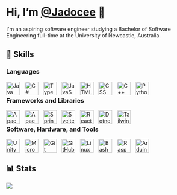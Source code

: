 # Hi, I’m [@Jadocee](https://github.com/Jadocee) 👋

I'm an aspiring software engineer studying a Bachelor of Software Engineering full-time at the University of Newcastle, Australia.

## 🚀 Skills

<!-- Icons: https://devicon.dev/ -->

### Languages

[<img align="left" alt="Java" width="36px" height="auto" style="padding-right:10px;" src="https://cdn.jsdelivr.net/gh/devicons/devicon/icons/java/java-original.svg" loading="lazy"/>](https://www.java.com/en/)

[<img align="left" alt="C#" width="36px" height="auto" style="padding-right:10px;" src="https://cdn.jsdelivr.net/gh/devicons/devicon/icons/csharp/csharp-plain.svg" loading="lazy"/>](https://docs.microsoft.com/en-us/dotnet/csharp/)

[<img align="left" alt="TypeScript" width="36px" height="auto" style="padding-right:10px;" src="https://cdn.jsdelivr.net/gh/devicons/devicon/icons/typescript/typescript-plain.svg" loading="lazy" />](https://www.typescriptlang.org/)

[<img align="left" alt="JavaScript" width="36px" height="auto" style="padding-right:10px;" src="https://cdn.jsdelivr.net/gh/devicons/devicon/icons/javascript/javascript-plain.svg" loading="lazy" />](https://www.javascript.com/)

[<img align="left" alt="HTML" width="36px" height="auto" style="padding-right:10px;" src="https://cdn.jsdelivr.net/gh/devicons/devicon/icons/html5/html5-plain.svg" loading="lazy" />](https://www.w3.org/html/)

[<img align="left" alt="CSS" width="36px" height="auto" style="padding-right:10px;" src="https://cdn.jsdelivr.net/gh/devicons/devicon/icons/css3/css3-plain.svg" loading="lazy" />](https://www.w3.org/Style/CSS/Overview.en.html)

[<img align="left" alt="C++" width="36px" height="auto" style="padding-right:10px;" src="https://cdn.jsdelivr.net/gh/devicons/devicon/icons/cplusplus/cplusplus-plain.svg" loading="lazy" />](https://www.cplusplus.com/)

[<img align="left" alt="Python" width="36px" height="auto" style="padding-right:10px;" src="https://cdn.jsdelivr.net/gh/devicons/devicon/icons/python/python-original.svg" loading="lazy" />](https://www.python.org/)

<br />

### Frameworks and Libraries

[<img align="left" alt="Apache Maven" width="36px" height="auto" style="padding-right:10px;" src="https://cdn.jsdelivr.net/gh/devicons/devicon/icons/apache/apache-original.svg" loading="lazy" />](https://maven.apache.org/)

[<img align="left" alt="Apache Tomcat" width="36px" height="auto" style="padding-right:10px;" src="https://cdn.jsdelivr.net/gh/devicons/devicon/icons/tomcat/tomcat-original.svg" loading="lazy" />](https://tomcat.apache.org/)

[<img align="left" alt="Spring" width="36px" height="auto" style="padding-right:10px;" src="https://cdn.jsdelivr.net/gh/devicons/devicon/icons/spring/spring-original.svg" loading="lazy" />](https://spring.io/)

[<img align="left" alt="Svelte" width="36px" height="auto" style="padding-right:10px;" src="https://cdn.jsdelivr.net/gh/devicons/devicon/icons/svelte/svelte-original.svg" loading="lazy" />](https://svelte.dev/)

[<img align="left" alt="React" width="36px" height="auto" style="padding-right:10px;" src="https://cdn.jsdelivr.net/gh/devicons/devicon/icons/react/react-original.svg" loading="lazy" />](https://reactjs.org/)

[<img align="left" alt="Dotnet" width="36px" height="auto" style="padding-right:10px;" src="https://cdn.jsdelivr.net/gh/devicons/devicon/icons/dotnetcore/dotnetcore-original.svg" loading="lazy" />](https://dotnet.microsoft.com/)

[<img align="left" alt="TailwindCSS" width="36px" height="auto" style="padding-right:10px;" src="https://cdn.jsdelivr.net/gh/devicons/devicon/icons/tailwindcss/tailwindcss-plain.svg" loading="lazy" />](https://tailwindcss.com/)

<br />

### Software, Hardware, and Tools

<a href="https://unity.com/">
    <picture>
        <source 
            srcset="./Icons/Unity-dark.svg"
            media="(prefers-color-scheme: dark)"
        />
        <source
            srcset="https://cdn.jsdelivr.net/gh/devicons/devicon/icons/unity/unity-original.svg"
            media="(prefers-color-scheme: light), (prefers-color-scheme: no-preference)"
        />
        <img align="left" alt="Unity" width="36px" height="auto" style="padding-right:10px;" src="https://cdn.jsdelivr.net/gh/devicons/devicon/icons/unity/unity-original.svg" loading="lazy" />
    </picture>
</a>

<a href="https://www.microsoft.com/en-au/sql-server/sql-server-2019">
    <picture>
        <source 
            srcset="./Icons/mssqlserver-dark.svg"
            media="(prefers-color-scheme: dark)"
        />
        <source
            srcset="https://cdn.jsdelivr.net/gh/devicons/devicon/icons/microsoftsqlserver/microsoftsqlserver-plain.svg"
            media="(prefers-color-scheme: light), (prefers-color-scheme: no-preference)"
        />
        <img align="left" alt="Microsoft SQL Server" width="36px" height="auto" style="padding-right:10px;" src="https://cdn.jsdelivr.net/gh/devicons/devicon/icons/microsoftsqlserver/microsoftsqlserver-plain.svg" loading="lazy" />
    </picture>
</a>

[<img align="left" alt="Git" width="36px" height="auto" style="padding-right:10px;" src="https://cdn.jsdelivr.net/gh/devicons/devicon/icons/git/git-original.svg" />](https://git-scm.com/)

<a href="https://github.com/">
    <picture>
        <source 
            srcset="./Icons/github-dark.svg"
            media="(prefers-color-scheme: dark)"
        />
        <source
            srcset="https://cdn.jsdelivr.net/gh/devicons/devicon/icons/github/github-original.svg"
            media="(prefers-color-scheme: light), (prefers-color-scheme: no-preference)"
        />
        <img align="left" alt="GitHub" width="36px" height="auto" style="padding-right:10px;" src="https://cdn.jsdelivr.net/gh/devicons/devicon/icons/github/github-original.svg" loading="lazy" />
    </picture>
</a>

[<img align="left" alt="Linux" width="36px" height="auto" style="padding-right:10px;" src="https://cdn.jsdelivr.net/gh/devicons/devicon/icons/linux/linux-original.svg" loading="lazy" />](https://www.linux.org/)

<a href="https://www.gnu.org/software/bash/">
    <picture>
        <source 
            srcset="./Icons/bash-dark.svg"
            media="(prefers-color-scheme: dark)"
        />
        <source
            srcset="https://cdn.jsdelivr.net/gh/devicons/devicon/icons/bash/bash-original.svg"
            media="(prefers-color-scheme: light), (prefers-color-scheme: no-preference)"
        />
        <img align="left" alt="Bash" width="36px" height="auto" style="padding-right:10px;" src="https://cdn.jsdelivr.net/gh/devicons/devicon/icons/bash/bash-original.svg" loading="lazy" />
    </picture>
</a>

[<img align="left" alt="Raspberry Pi" width="36px" height="auto" style="padding-right:10px;" src="https://cdn.jsdelivr.net/gh/devicons/devicon/icons/raspberrypi/raspberrypi-original.svg" loading="lazy" />](https://www.raspberrypi.org/)

[<img align="left" alt="Arduino" width="36px" height="auto" style="padding-right:10px;" src="https://cdn.jsdelivr.net/gh/devicons/devicon/icons/arduino/arduino-original.svg" loading="lazy" />](https://www.arduino.cc/)

<br />
<br />

## 📊 Stats

<!-- GitHub README Stats: https://github.com/anuraghazra/github-readme-stats -->
<picture>
    <source 
        srcset="https://github-readme-stats.vercel.app/api?username=Jadocee&show_icons=true&count_private=true&theme=dark&hide_border=true&border_radius=16&icon_color=e3b341&locale=en"
        media="(prefers-color-scheme: dark)"
    />
    <source
        srcset="https://github-readme-stats.vercel.app/api?username=Jadocee&show_icons=true&count_private=true&theme=default&hide_border=true&border_radius=16&icon_color=e3b341&locale=en"
        media="(prefers-color-scheme: light), (prefers-color-scheme: no-preference)"
    />
    <img src="https://github-readme-stats.vercel.app/api?username=jadocee&show_icons=true&      count_private=true&hide_border=true&border_radius=16&icon_color=e3b341&locale=en" loading="lazy"/>
</picture>
